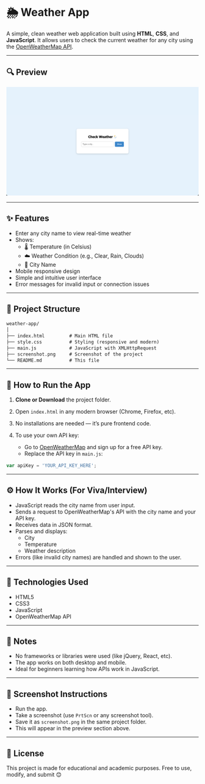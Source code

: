 # 🌦️ Weather App

A simple, clean weather web application built using **HTML**, **CSS**, and **JavaScript**. It allows users to check the current weather for any city using the [OpenWeatherMap API](https://openweathermap.org/api).

---

## 🔍 Preview

![Weather App Screenshot](screenshot.png)

---

## ✨ Features

- Enter any city name to view real-time weather
- Shows:
  - 🌡️ Temperature (in Celsius)
  - ☁️ Weather Condition (e.g., Clear, Rain, Clouds)
  - 📍 City Name
- Mobile responsive design
- Simple and intuitive user interface
- Error messages for invalid input or connection issues

---

## 📁 Project Structure

```
weather-app/
│
├── index.html         # Main HTML file
├── style.css          # Styling (responsive and modern)
├── main.js            # JavaScript with XMLHttpRequest
├── screenshot.png     # Screenshot of the project
└── README.md          # This file
```

---

## 🚀 How to Run the App

1. **Clone or Download** the project folder.

2. Open `index.html` in any modern browser (Chrome, Firefox, etc).

3. No installations are needed — it’s pure frontend code.

4. To use your own API key:
   - Go to [OpenWeatherMap](https://openweathermap.org/api) and sign up for a free API key.
   - Replace the API key in `main.js`:

```js
var apiKey = 'YOUR_API_KEY_HERE';
```

---

## ⚙️ How It Works (For Viva/Interview)

- JavaScript reads the city name from user input.
- Sends a request to OpenWeatherMap's API with the city name and your API key.
- Receives data in JSON format.
- Parses and displays:
  - City
  - Temperature
  - Weather description
- Errors (like invalid city names) are handled and shown to the user.

---

## 🧰 Technologies Used

- HTML5  
- CSS3
- JavaScript
- OpenWeatherMap API

---

## 📝 Notes

- No frameworks or libraries were used (like jQuery, React, etc).
- The app works on both desktop and mobile.
- Ideal for beginners learning how APIs work in JavaScript.

---

## 📸 Screenshot Instructions

- Run the app.
- Take a screenshot (use `PrtScn` or any screenshot tool).
- Save it as `screenshot.png` in the same project folder.
- This will appear in the preview section above.

---

## 📃 License

This project is made for educational and academic purposes. Free to use, modify, and submit 😊
